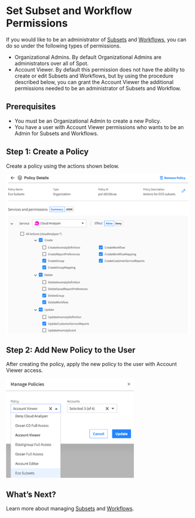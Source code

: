 # Set Subset and Workflow Permissions

If you would like to be an administrator of [Subsets](eco/tutorials/manage-subsets) and [Workflows](eco/tutorials/manage-workflows), you can do so under the following types of permissions.
- Organizational Admins. By default Organizational Admins are administrators over all of Spot.
- Account Viewer. By default this permission does not have the ability to create or edit Subsets and Workflows, but by using the procedure described below, you can grant the Account Viewer the additional permissions needed to be an administrator of Subsets and Workflow.

## Prerequisites
- You must be an Organizational Admin to create a new Policy.
- You have a user with Account Viewer permissions who wants to be an Admin for Subsets and Workflows.

## Step 1: Create a Policy

Create a policy using the actions shown below.

<img src="/eco/_media/set-subset-and-workflow-permissions-01.png" />

## Step 2: Add New Policy to the User

After creating the policy, apply the new policy to the user with Account Viewer access.

<img src="/eco/_media/set-subset-and-workflow-permissions-02.png" width="350" />

## What’s Next?

Learn more about managing [Subsets](eco/tutorials/manage-subsets) and [Workflows](eco/tutorials/manage-workflows).
